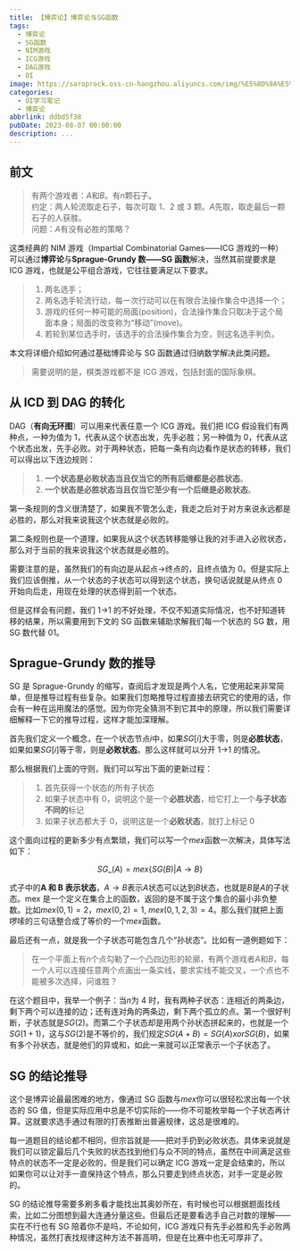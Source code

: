 ```yaml
---
title: 【博弈论】博弈论与SG函数
tags:
  - 博弈论
  - SG函数
  - NIM游戏
  - ICG游戏
  - DAG游戏
  - OI
image: https://saroprock.oss-cn-hangzhou.aliyuncs.com/img/%E5%8D%9A%E5%BC%88%E8%AE%BA.jpg
categories:
  - OI学习笔记
  - 博弈论
abbrlink: ddbd5f38
pubDate: 2023-08-07 00:00:00
description: ...
---
```


## 前文

> 有两个游戏者：$A$和$B$。有$n$颗石子。  
> 约定：两人轮流取走石子，每次可取 1、2 或 3 颗。$A$先取，取走最后一颗石子的人获胜。  
> 问题：$A$有没有必胜的策略？

这类经典的 NIM 游戏（Impartial Combinatorial Games——ICG 游戏的一种）可以通过**博弈论**与**Sprague-Grundy 数——SG 函数**解决，当然其前提要求是 ICG 游戏，也就是公平组合游戏，它往往要满足以下要求。

> 1.  两名选手；
> 2.  两名选手轮流行动，每一次行动可以在有限合法操作集合中选择一个；
> 3.  游戏的任何一种可能的局面(position)，合法操作集合只取决于这个局面本身；局面的改变称为“移动”(move)。
> 4.  若轮到某位选手时，该选手的合法操作集合为空，则这名选手判负。

本文将详细介绍如何通过基础博弈论与 SG 函数通过归纳数学解决此类问题。

> 需要说明的是，棋类游戏都不是 ICG 游戏，包括封面的国际象棋。

## 从 ICD 到 DAG 的转化

DAG（**有向无环图**）可以用来代表任意一个 ICG 游戏。我们把 ICG 假设我们有两种点，一种为值为 1，代表从这个状态出发，先手必胜；另一种值为 0，代表从这个状态出发，先手必败。对于两种状态，把每一条有向边看作是状态的转移，我们可以得出以下连边规则：

> 1.  **一个状态是必败状态当且仅当它的所有后继都是必胜状态**。
> 2.  **一个状态是必胜状态当且仅当它至少有一个后继是必败状态**。

第一条规则的含义很清楚了，如果我不管怎么走，我走之后对于对方来说永远都是必胜的，那么对我来说我这个状态就是必败的。

第二条规则也是一个道理，如果我从这个状态转移能够让我的对手进入必败状态，那么对于当前的我来说我这个状态就是必胜的。

需要注意的是，虽然我们的有向边是从起点->终点的，且终点值为 0。但是实际上我们应该倒推，从一个状态的子状态可以得到这个状态，换句话说就是从终点 0 开始向后走，用现在处理的状态得到前一个状态。

但是这样会有问题，我们 1->1 的不好处理，不仅不知道实际情况，也不好知道转移的结果，所以需要用到下文的 SG 函数来辅助求解我们每一个状态的 SG 数，用 SG 数代替 01。

## Sprague-Grundy 数的推导

SG 是 Sprague-Grundy 的缩写，查阅后才发现是两个人名，它使用起来非常简单，但是推导过程有些复杂。如果我们忽略推导过程直接去研究它的使用的话，你会有一种在运用魔法的感觉。因为你完全猜测不到它其中的原理，所以我们需要详细解释一下它的推导过程，这样才能加深理解。

首先我们定义一个概念，在一个状态节点$i$中，如果$SG[i]$大于零，则是**必胜状态**，如果如果$SG[i]$等于零，则是**必败状态**。那么这样就可以分开 1->1 的情况。

那么根据我们上面的守则，我们可以写出下面的更新过程：

> 1.  首先获得一个状态的所有子状态
> 2.  如果子状态中有 0，说明这个是一个**必胜状态**，给它打上一个**与子状态不同的**标记
> 3.  如果子状态都大于 0，说明这是一个**必败状态**，就打上标记 0

这个面向过程的更新多少有点繁琐，我们可以写一个$mex$函数一次解决，具体写法如下：

$$ SG\_{}\left(A\right)=mex\left\lbrace SG\left(B\right)\left|A\rightarrow B\right.\right\rbrace $$

式子中的**A 和 B 表示状态**，$A\rightarrow B$表示$A$状态可以达到$B$状态，也就是$B$是$A$的子状态。mex 是一个定义在集合上的函数，返回的是不属于这个集合的最小非负整数。比如$mex(0, 1)= 2$，$mex(0, 2) = 1$, $mex(0,1, 2, 3)=4$。那么我们就把上面啰嗦的三句话整合成了等价的一个$mex$函数。

最后还有一点，就是我一个子状态可能包含几个“孙状态”。比如有一道例题如下：

> 在一个平面上有$n$个点勾勒了一个凸四边形的轮廓，有两个游戏者$A$和$B$，每一个人可以连接任意两个点画出一条实线，要求实线不能交叉，一个点也不能被多次选择，问谁胜？

在这个题目中，我举一个例子：当$n$为 4 时，我有两种子状态：连相近的两条边，剩下两个可以连接的边；还有连对角的两条边，剩下两个孤立的点。第一个很好判断，子状态就是$SG(2)$。而第二个子状态却是用两个孙状态拼起来的，也就是一个$SG(1+1)$，这与$SG(2)$是不等价的，我们规定$SG(A + B) = SG(A) xor SG(B)$，如果有多个孙状态，就是他们的异或和，如此一来就可以正常表示一个子状态了。

## SG 的结论推导

这个是博弈论最最困难的地方，像通过 SG 函数与$mex$你可以很轻松求出每一个状态的 SG 值，但是实际应用中总是不切实际的——你不可能枚举每一个子状态再计算。这就要求选手通过有限的打表推断出普遍规律，这总是很难的。

每一道题目的结论都不相同，但宗旨就是——把对手扔到必败状态。具体来说就是我们可以锁定最后几个失败的状态找到他们与众不同的特点，虽然在中间满足这些特点的状态不一定是必败的，但是我们可以确定 ICG 游戏一定是会结束的，所以如果你可以让对手一直保持这个特点，那么只要走到终点状态，对手一定是必败的。

SG 的结论推导需要多刷多看才能找出其奥妙所在，有时候也可以根据题面找线索，比如二分图想到最大连通分量这些。但最后还是要看选手自己对数的理解——实在不行也有 SG 陪着你不是吗，不论如何，ICG 游戏只有先手必胜和先手必败两种情况，虽然打表找规律这种方法不甚高明，但是在比赛中也无可厚非了。
